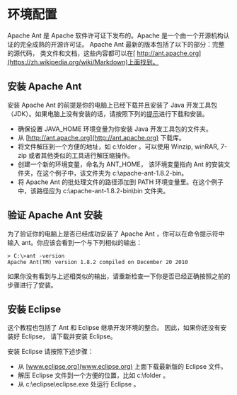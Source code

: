 # 环境配置

Apache Ant 是 Apache 软件许可证下发布的。Apache 是一个由一个开源机构认证的完全成熟的开源许可证。
Apache Ant 最新的版本包括了以下的部分：完整的源代码， 类文件和文档，这些内容都可以在[ http://ant.apache.org](https://zh.wikipedia.org/wiki/Markdown)上面找到。

## 安装 Apache Ant  

安装 Apache Ant 的前提是你的电脑上已经下载并且安装了 Java 开发工具包（JDK）。如果电脑上没有安装的话，请按照下列的[提示](http://www.tutorialspoint.com/java/java_environment_setup.htm)进行下载和安装。
 
- 确保设置 JAVA\_HOME 环境变量为你安装 Java 开发工具包的文件夹。
- 从 [http://ant.apache.org](http://ant.apache.org) 下载库。
- 将文件解压到一个方便的地址，如 c:\folder 。可以使用 Winzip,  winRAR, 7-zip 或者其他类似的工具进行解压缩操作。
- 创建一个新的环境变量，命名为 ANT_HOME， 该环境变量指向 Ant 的安装文件夹，在这个例子中，该文件夹为 c:\apache-ant-1.8.2-bin。
- 将 Apache Ant 的批处理文件的路径添加到 PATH 环境变量里。在这个例子中，该路径应为 c:\apache-ant-1.8.2-bin\bin 文件夹。

## 验证 Apache Ant 安装  

为了验证你的电脑上是否已经成功安装了 Apache Ant ，你可以在命令提示符中输入 ant。你应该会看到一个与下列相似的输出：

```
> C:\>ant -version
Apache Ant(TM) version 1.8.2 compiled on December 20 2010
```  

如果你没有看到与上述相类似的输出，请重新检查一下你是否已经正确按照之前的步骤进行了安装。

## 安装 Eclipse  

这个教程也包括了 Ant 和 Eclipse 继承开发环境的整合。 因此，如果你还没有安装好 Eclipse， 请下载并安装 Eclipse。

安装 Eclipse 请按照下述步骤：

- 从 [www.eclipse.org](www.eclipse.org) 上面下载最新版的 Eclipse 文件。
- 解压 Eclipse 文件到一个方便的位置，比如 c:\folder 。
- 从 c:\eclipse\eclipse.exe 处运行 Eclipse 。
